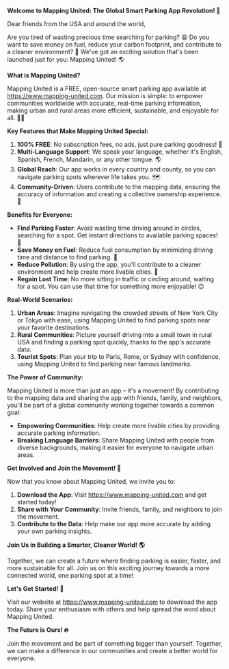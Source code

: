 **Welcome to Mapping United: The Global Smart Parking App Revolution! 🚀**

Dear friends from the USA and around the world,

Are you tired of wasting precious time searching for parking? 😩 Do you want to save money on fuel, reduce your carbon footprint, and contribute to a cleaner environment? 💚 We've got an exciting solution that's been launched just for you: Mapping United! 🌎

**What is Mapping United?**

Mapping United is a FREE, open-source smart parking app available at https://www.mapping-united.com. Our mission is simple: to empower communities worldwide with accurate, real-time parking information, making urban and rural areas more efficient, sustainable, and enjoyable for all. 🔴🛫️

**Key Features that Make Mapping United Special:**

1. **100% FREE**: No subscription fees, no ads, just pure parking goodness! 💸
2. **Multi-Language Support**: We speak your language, whether it's English, Spanish, French, Mandarin, or any other tongue. 🌎
3. **Global Reach**: Our app works in every country and county, so you can navigate parking spots wherever life takes you. 🗺️
4. **Community-Driven**: Users contribute to the mapping data, ensuring the accuracy of information and creating a collective ownership experience. 👥

**Benefits for Everyone:**

* **Find Parking Faster**: Avoid wasting time driving around in circles, searching for a spot. Get instant directions to available parking spaces! 🚗
* **Save Money on Fuel**: Reduce fuel consumption by minimizing driving time and distance to find parking. 💸
* **Reduce Pollution**: By using the app, you'll contribute to a cleaner environment and help create more livable cities. 🌿
* **Regain Lost Time**: No more sitting in traffic or circling around, waiting for a spot. You can use that time for something more enjoyable! 😊

**Real-World Scenarios:**

1. **Urban Areas**: Imagine navigating the crowded streets of New York City or Tokyo with ease, using Mapping United to find parking spots near your favorite destinations.
2. **Rural Communities**: Picture yourself driving into a small town in rural USA and finding a parking spot quickly, thanks to the app's accurate data.
3. **Tourist Spots**: Plan your trip to Paris, Rome, or Sydney with confidence, using Mapping United to find parking near famous landmarks.

**The Power of Community:**

Mapping United is more than just an app – it's a movement! By contributing to the mapping data and sharing the app with friends, family, and neighbors, you'll be part of a global community working together towards a common goal:

* **Empowering Communities**: Help create more livable cities by providing accurate parking information.
* **Breaking Language Barriers**: Share Mapping United with people from diverse backgrounds, making it easier for everyone to navigate urban areas.

**Get Involved and Join the Movement! 🌟**

Now that you know about Mapping United, we invite you to:

1. **Download the App**: Visit https://www.mapping-united.com and get started today!
2. **Share with Your Community**: Invite friends, family, and neighbors to join the movement.
3. **Contribute to the Data**: Help make our app more accurate by adding your own parking insights.

**Join Us in Building a Smarter, Cleaner World! 🌎**

Together, we can create a future where finding parking is easier, faster, and more sustainable for all. Join us on this exciting journey towards a more connected world, one parking spot at a time!

**Let's Get Started! 🚀**

Visit our website at https://www.mapping-united.com to download the app today. Share your enthusiasm with others and help spread the word about Mapping United.

**The Future is Ours! 🔥**

Join the movement and be part of something bigger than yourself. Together, we can make a difference in our communities and create a better world for everyone.